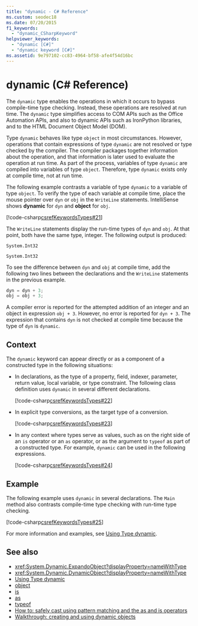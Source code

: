 ```yaml
---
title: "dynamic - C# Reference"
ms.custom: seodec18
ms.date: 07/20/2015
f1_keywords: 
  - "dynamic_CSharpKeyword"
helpviewer_keywords: 
  - "dynamic [C#]"
  - "dynamic keyword [C#]"
ms.assetid: 9e797102-cc83-4964-bf58-afe4f54d16bc
---
```

# dynamic (C# Reference)

The `dynamic` type enables the operations in which it occurs to bypass compile-time type checking. Instead, these operations are resolved at run time. The `dynamic` type simplifies access to COM APIs such as the Office Automation APIs, and also to dynamic APIs such as IronPython libraries, and to the HTML Document Object Model (DOM).

Type `dynamic` behaves like type `object` in most circumstances. However, operations that contain expressions of type `dynamic` are not resolved or type checked by the compiler. The compiler packages together information about the operation, and that information is later used to evaluate the operation at run time. As part of the process, variables of type `dynamic` are compiled into variables of type `object`. Therefore, type `dynamic` exists only at compile time, not at run time.

The following example contrasts a variable of type `dynamic` to a variable of type `object`. To verify the type of each variable at compile time, place the mouse pointer over `dyn` or `obj` in the `WriteLine` statements. IntelliSense shows **dynamic** for `dyn` and **object** for `obj`.

[!code-csharp[csrefKeywordsTypes#21](~/samples/snippets/csharp/VS_Snippets_VBCSharp/csrefKeywordsTypes/CS/dynamic1.cs#21)]

The `WriteLine` statements display the run-time types of `dyn` and `obj`. At that point, both have the same type, integer. The following output is produced:

`System.Int32`

`System.Int32`

To see the difference between `dyn` and `obj` at compile time, add the following two lines between the declarations and the `WriteLine` statements in the previous example.

```csharp
dyn = dyn + 3;
obj = obj + 3;
```

 A compiler error is reported for the attempted addition of an integer and an object in expression `obj + 3`. However, no error is reported for `dyn + 3`. The expression that contains `dyn` is not checked at compile time because the type of `dyn` is `dynamic`.

## Context

The `dynamic` keyword can appear directly or as a component of a constructed type in the following situations:

- In declarations, as the type of a property, field, indexer, parameter, return value, local variable, or type constraint. The following class definition uses `dynamic` in several different declarations.

    [!code-csharp[csrefKeywordsTypes#22](~/samples/snippets/csharp/VS_Snippets_VBCSharp/csrefKeywordsTypes/CS/dynamic1.cs#22)]

- In explicit type conversions, as the target type of a conversion.

    [!code-csharp[csrefKeywordsTypes#23](~/samples/snippets/csharp/VS_Snippets_VBCSharp/csrefKeywordsTypes/CS/dynamic1.cs#23)]

- In any context where types serve as values, such as on the right side of an `is` operator or an `as` operator, or as the argument to `typeof` as part of a constructed type. For example, `dynamic` can be used in the following expressions.

    [!code-csharp[csrefKeywordsTypes#24](~/samples/snippets/csharp/VS_Snippets_VBCSharp/csrefKeywordsTypes/CS/dynamic1.cs#24)]

## Example

The following example uses `dynamic` in several declarations. The `Main` method also contrasts compile-time type checking with run-time type checking.

[!code-csharp[csrefKeywordsTypes#25](~/samples/snippets/csharp/VS_Snippets_VBCSharp/csrefKeywordsTypes/CS/dynamic2.cs#25)]

For more information and examples, see [Using Type dynamic](../../../csharp/programming-guide/types/using-type-dynamic.md).

## See also

- <xref:System.Dynamic.ExpandoObject?displayProperty=nameWithType>
- <xref:System.Dynamic.DynamicObject?displayProperty=nameWithType>
- [Using Type dynamic](../../programming-guide/types/using-type-dynamic.md)
- [object](object.md)
- [is](../operators/type-testing-and-conversion-operators.md#is-operator)
- [as](../operators/type-testing-and-conversion-operators.md#as-operator)
- [typeof](../operators/type-testing-and-conversion-operators.md#typeof-operator)
- [How to: safely cast using pattern matching and the as and is operators](../../how-to/safely-cast-using-pattern-matching-is-and-as-operators.md)
- [Walkthrough: creating and using dynamic objects](../../programming-guide/types/walkthrough-creating-and-using-dynamic-objects.md)
